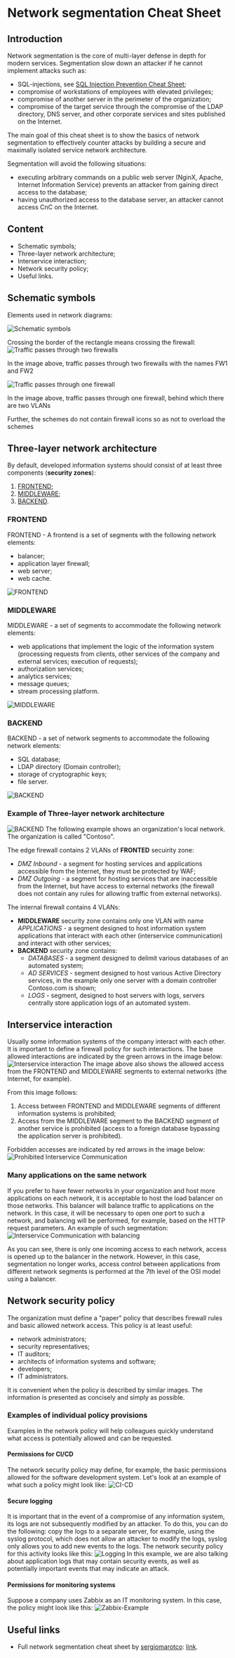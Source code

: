 # Network segmentation Cheat Sheet

## Introduction

Network segmentation is the core of multi-layer defense in depth for modern services. Segmentation slow down an attacker if he cannot implement attacks such as:

- SQL-injections, see [SQL Injection Prevention Cheat Sheet](https://github.com/OWASP/CheatSheetSeries/blob/master/cheatsheets/SQL_Injection_Prevention_Cheat_Sheet.md);
- compromise of workstations of employees with elevated privileges;
- compromise of another server in the perimeter of the organization;
- compromise of the target service through the compromise of the LDAP directory, DNS server, and other corporate services and sites published on the Internet.

The main goal of this cheat sheet is to show the basics of network segmentation to effectively counter attacks by building a secure and maximally isolated service network architecture.

Segmentation will avoid the following situations:

- executing arbitrary commands on a public web server (NginX, Apache, Internet Information Service) prevents an attacker from gaining direct access to the database;
- having unauthorized access to the database server, an attacker cannot access CnC on the Internet.

## Content

- Schematic symbols;
- Three-layer network architecture;
- Interservice interaction;
- Network security policy;
- Useful links.

## Schematic symbols

Elements used in network diagrams:

![Schematic symbols](https://raw.githubusercontent.com/OWASP/CheatSheetSeries/master/assets/Network_Segmentation_Cheat_Sheet_Schematic_symbols.drawio.png)

Crossing the border of the rectangle means crossing the firewall:
![Traffic passes through two firewalls](https://raw.githubusercontent.com/OWASP/CheatSheetSeries/master/assets/Network_Segmentation_Cheat_Sheet_firewall_1.drawio.png)

In the image above, traffic passes through two firewalls with the names FW1 and FW2

![Traffic passes through one firewall](https://raw.githubusercontent.com/OWASP/CheatSheetSeries/master/assets/Network_Segmentation_Cheat_Sheet_firewall_2.drawio.png)

In the image above, traffic passes through one firewall, behind which there are two VLANs

Further, the schemes do not contain firewall icons so as not to overload the schemes

## Three-layer network architecture

By default, developed information systems should consist of at least three components (**security zones**):

1. [FRONTEND](https://github.com/OWASP/CheatSheetSeries/blob/master/cheatsheets/Network_Segmentation_Cheat_Sheet.md#FRONTEND);
2. [MIDDLEWARE](https://github.com/OWASP/CheatSheetSeries/blob/master/cheatsheets/Network_Segmentation_Cheat_Sheet.md#MIDDLEWARE);
3. [BACKEND](https://github.com/OWASP/CheatSheetSeries/blob/master/cheatsheets/Network_Segmentation_Cheat_Sheet.md#BACKEND).

### FRONTEND

FRONTEND - A frontend is a set of segments with the following network elements:

- balancer;
- application layer firewall;
- web server;
- web cache.

![FRONTEND](https://raw.githubusercontent.com/OWASP/CheatSheetSeries/master/assets/Network_Segmentation_Cheat_Sheet_FRONTEND.drawio.png)

### MIDDLEWARE

MIDDLEWARE - a set of segments to accommodate the following network elements:

- web applications that implement the logic of the information system (processing requests from clients, other services of the company and external services; execution of requests);
- authorization services;
- analytics services;
- message queues;
- stream processing platform.

![MIDDLEWARE](https://raw.githubusercontent.com/OWASP/CheatSheetSeries/master/assets/Network_Segmentation_Cheat_Sheet_MIDDLEWARE.drawio.png)

### BACKEND

BACKEND - a set of network segments to accommodate the following network elements:

- SQL database;
- LDAP directory (Domain controller);
- storage of cryptographic keys;
- file server.

![BACKEND](https://raw.githubusercontent.com/OWASP/CheatSheetSeries/master/assets/Network_Segmentation_Cheat_Sheet_BACKEND.drawio.png)

### Example of Three-layer network architecture

![BACKEND](https://raw.githubusercontent.com/OWASP/CheatSheetSeries/master/assets/Network_Segmentation_Cheat_Sheet_TIER_Example.drawio.png)
The following example shows an organization's local network. The organization is called "Сontoso".

The edge firewall contains 2 VLANs of **FRONTED** secuirity zone:

- _DMZ Inbound_ - a segment for hosting services and applications accessible from the Internet, they must be protected by WAF;
- _DMZ Outgoing_ - a segment for hosting services that are inaccessible from the Internet, but have access to external networks (the firewall does not contain any rules for allowing traffic from external networks).

The internal firewall contains 4 VLANs:

- **MIDDLEWARE** security zone contains only one VLAN with name _APPLICATIONS_ - a segment designed to host information system applications that interact with each other (interservice communication) and interact with other services;
- **BACKEND** security zone contains:
    - _DATABASES_ - a segment designed to delimit various databases of an automated system;
    - _AD SERVICES_ - segment designed to host various Active Directory services, in the example only one server with a domain controller Contoso.com is shown;
    - _LOGS_ - segment, designed to host servers with logs, servers centrally store application logs of an automated system.

## Interservice interaction

Usually some information systems of the company interact with each other. It is important to define a firewall policy for such interactions.
The base allowed interactions are indicated by the green arrows in the image below:
![Interservice interaction](https://raw.githubusercontent.com/OWASP/CheatSheetSeries/master/assets/Network_Segmentation_Cheat_Sheet_interservice.drawio.png)
The image above also shows the allowed access from the FRONTEND and MIDDLEWARE segments to external networks (the Internet, for example).

From this image follows:

1. Access between FRONTEND and MIDDLEWARE segments of different information systems is prohibited;
2. Access from the MIDDLEWARE segment to the BACKEND segment of another service is prohibited (access to a foreign database bypassing the application server is prohibited).

Forbidden accesses are indicated by red arrows in the image below:
![Prohibited Interservice Communication](https://raw.githubusercontent.com/OWASP/CheatSheetSeries/master/assets/Network_Segmentation_Cheat_Sheet_interservice_deny.drawio.png)

### Many applications on the same network

If you prefer to have fewer networks in your organization and host more applications on each network, it is acceptable to host the load balancer on those networks. This balancer will balance traffic to applications on the network.
In this case, it will be necessary to open one port to such a network, and balancing will be performed, for example, based on the HTTP request parameters.
An example of such segmentation:
![Interservice Communication with balancing](https://raw.githubusercontent.com/OWASP/CheatSheetSeries/master/assets/Network_Segmentation_Cheat_Sheet_interservice_balancer.drawio.png)

As you can see, there is only one incoming access to each network, access is opened up to the balancer in the network. However, in this case, segmentation no longer works, access control between applications from different network segments is performed at the 7th level of the OSI model using a balancer.

## Network security policy

The organization must define a "paper" policy that describes firewall rules and basic allowed network access.
This policy is at least useful:

- network administrators;
- security representatives;
- IT auditors;
- architects of information systems and software;
- developers;
- IT administrators.

It is convenient when the policy is described by similar images. The information is presented as concisely and simply as possible.

### Examples of individual policy provisions

Examples in the network policy will help colleagues quickly understand what access is potentially allowed and can be requested.

#### Permissions for CI/CD

The network security policy may define, for example, the basic permissions allowed for the software development system. Let's look at an example of what such a policy might look like:
![CI-CD](https://raw.githubusercontent.com/OWASP/CheatSheetSeries/master/assets/Network_Segmentation_Cheat_Sheet_repo.drawio.png)

#### Secure logging

It is important that in the event of a compromise of any information system, its logs are not subsequently modified by an attacker. To do this, you can do the following: copy the logs to a separate server, for example, using the syslog protocol, which does not allow an attacker to modify the logs, syslog only allows you to add new events to the logs.
The network security policy for this activity looks like this:
![Logging](https://raw.githubusercontent.com/OWASP/CheatSheetSeries/master/assets/Network_Segmentation_Cheat_Sheet_logs.drawio.png)
In this example, we are also talking about application logs that may contain security events, as well as potentially important events that may indicate an attack.

#### Permissions for monitoring systems

Suppose a company uses Zabbix as an IT monitoring system. In this case, the policy might look like this:
![Zabbix-Example](https://raw.githubusercontent.com/OWASP/CheatSheetSeries/master/assets/Network_Segmentation_Cheat_Sheet_Monitoring.drawio.png)

## Useful links

- Full network segmentation cheat sheet by [sergiomarotco](https://github.com/sergiomarotco): [link](https://github.com/sergiomarotco/Network-segmentation-cheat-sheet).
